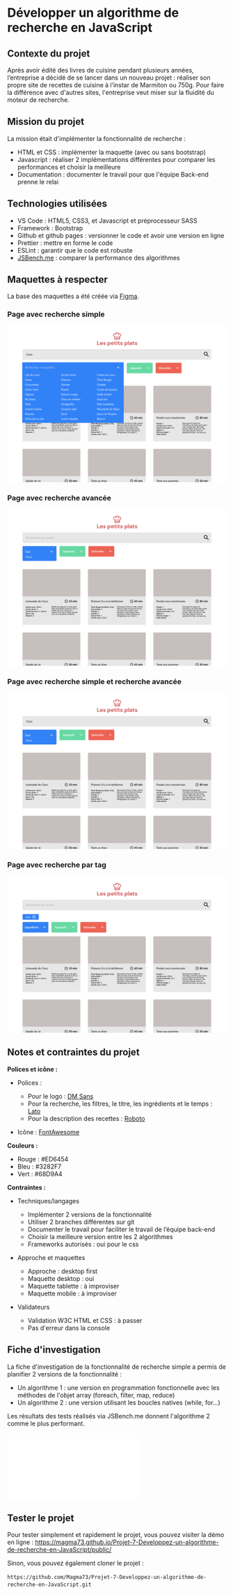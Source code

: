 # Développer un algorithme de recherche en JavaScript
## Contexte du projet
Après avoir édité des livres de cuisine pendant plusieurs années, l’entreprise a décidé de se lancer dans un nouveau projet : réaliser son propre site de recettes de cuisine à l’instar de Marmiton ou 750g.
Pour faire la différence avec d'autres sites, l'entreprise veut miser sur la fluidité du moteur de recherche.

## Mission du projet
La mission était d'implémenter la fonctionnalité de recherche :
* HTML et CSS : implémenter la maquette (avec ou sans bootstrap)
* Javascript : réaliser 2 implémentations différentes pour comparer les performances et choisir la meilleure
* Documentation : documenter le travail pour que l'équipe Back-end prenne le relai

## Technologies utilisées
* VS Code : HTML5, CSS3, et Javascript et préprocesseur SASS
* Framework : Bootstrap
* Github et github pages : versionner le code et avoir une version en ligne
* Prettier : mettre en forme le code
* ESLint : garantir que le code est robuste
* [JSBench.me](https://jsbench.me/) : comparer la performance des algorithmes

## Maquettes à respecter
La base des maquettes a été créée via [Figma](https://www.figma.com/file/xqeE1ZKlHUWi2Efo8r73NK/UI-Design-Les-Petits-Plats-FR?node-id=0%3A1&t=OasLVy1jb9GReDDU-0).

### Page avec recherche simple
![Maquette Les Petits Plats - Recherche simple](/public/assets/maquettes/Les-petits-plats-Recherche-simple.png)

### Page avec recherche avancée
![Maquette Les Petits Plats - Recherche avancée](/public/assets/maquettes/Les-petits-plats-Recherche-avancee.png)

### Page avec recherche simple et recherche avancée
![Maquette Les Petits Plats - Recherche simple et recherche avancée](/public/assets/maquettes/Les-petits-plats-Recherche-simple-Recherche-avancee.png)

### Page avec recherche par tag
![Maquette Les Petits Plats - Recherche par tag](/public/assets/maquettes/Les-petits-plats-Recherche-tag.png)


## Notes et contraintes du projet

**Polices et icône :**

* Polices :
    * Pour le logo : [DM Sans ](https://fonts.google.com/specimen/DM+Sans?query=dm+sans)
    * Pour la recherche, les filtres, le titre, les ingrédients et le temps : [Lato](https://fonts.google.com/specimen/Lato)
    * Pour la description des recettes : [Roboto](https://fonts.google.com/specimen/Roboto)

* Icône : [FontAwesome](https://fontawesome.com/)

**Couleurs :**

* Rouge : #ED6454
* Bleu : #3282F7
* Vert : #68D9A4


**Contraintes :**

* Techniques/langages
    * Implémenter 2 versions de la fonctionnalité
    * Utiliser 2 branches différentes sur git
    * Documenter le travail pour faciliter le travail de l’équipe back-end
    * Choisir la meilleure version entre les 2 algorithmes
    * Frameworks autorisés : oui pour le css

* Approche et maquettes
    * Approche : desktop first
    * Maquette desktop : oui
    * Maquette tablette : à improviser
    * Maquette mobile : à improviser

* Validateurs
    * Validation W3C HTML et CSS : à passer
    * Pas d'erreur dans la console

## Fiche d'investigation
La fiche d'investigation de la fonctionnalité de recherche simple a permis de planifier 2 versions de la fonctionnalité :
* Un algorithme 1 : une version en programmation fonctionnelle avec les méthodes de l'objet array (foreach, filter, map, reduce)
* Un algorithme 2 : une version utilisant les boucles natives (while, for...)

Les résultats des tests réalisés via JSBench.me donnent l'algorithme 2 comme le plus performant.

![Fiche d'investigation](/Magnin_Marine_1_fiche_investigation_022023.pdf)


## Tester le projet

Pour tester simplement et rapidement le projet, vous pouvez visiter la démo en ligne : https://magma73.github.io/Projet-7-Developpez-un-algorithme-de-recherche-en-JavaScript/public/

Sinon, vous pouvez également cloner le projet :

``https://github.com/Magma73/Projet-7-Developpez-un-algorithme-de-recherche-en-JavaScript.git``

